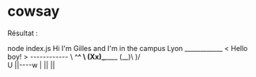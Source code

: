# cowsay
Résultat :

node index.js
	Hi I'm Gilles and I'm in the campus Lyon
	 ____________
	< Hello boy! >
	 ------------
		\   ^__^
		 \  (Xx)\_______
		    (__)\       )\/\
		     U ||----w |
		        ||     ||


